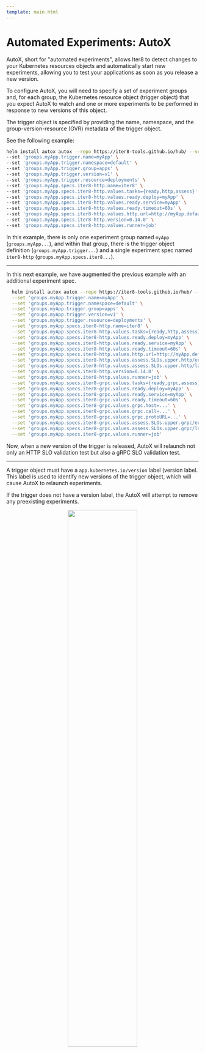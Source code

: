 ```yaml
---
template: main.html
---
```


# Automated Experiments: AutoX

AutoX, short for "automated experiments", allows Iter8 to detect changes to your Kubernetes resources objects and automatically start new experiments, allowing you to test your applications as soon as you release a new version.

To configure AutoX, you will need to specify a set of experiment groups and, for each group, the Kubernetes resource object (trigger object) that you expect AutoX to watch and one or more experiments to be performed in response to new versions of this object.

The trigger object is specified by providing the name, namespace, and the group-version-resource (GVR) metadata of the trigger object.

See the following example:

```bash
helm install autox autox --repo https://iter8-tools.github.io/hub/ --version 0.1.6 \
--set 'groups.myApp.trigger.name=myApp' \
--set 'groups.myApp.trigger.namespace=default' \
--set 'groups.myApp.trigger.group=apps' \
--set 'groups.myApp.trigger.version=v1' \
--set 'groups.myApp.trigger.resource=deployments' \
--set 'groups.myApp.specs.iter8-http.name=iter8' \
--set 'groups.myApp.specs.iter8-http.values.tasks={ready,http,assess}' \
--set 'groups.myApp.specs.iter8-http.values.ready.deploy=myApp' \
--set 'groups.myApp.specs.iter8-http.values.ready.service=myApp' \
--set 'groups.myApp.specs.iter8-http.values.ready.timeout=60s' \
--set 'groups.myApp.specs.iter8-http.values.http.url=http://myApp.default/get' --set 'groups.myApp.specs.iter8-http.values.assess.SLOs.upper.http/error-count=0' --set 'groups.myApp.specs.iter8-http.values.assess.SLOs.upper.http/latency-mean=50' \
--set 'groups.myApp.specs.iter8-http.version=0.14.0' \
--set 'groups.myApp.specs.iter8-http.values.runner=job'
```

In this example, there is only one experiment group named `myApp` (`groups.myApp...`), and within that group, there is the trigger object definition (`groups.myApp.trigger...`) and a single experiment spec named `iter8-http` (`groups.myApp.specs.iter8...`).

***

In this next example, we have augmented the previous example with an additional experiment spec.

```bash
  helm install autox autox --repo https://iter8-tools.github.io/hub/ --version 0.1.6 \
  --set 'groups.myApp.trigger.name=myApp' \
  --set 'groups.myApp.trigger.namespace=default' \
  --set 'groups.myApp.trigger.group=apps' \
  --set 'groups.myApp.trigger.version=v1' \
  --set 'groups.myApp.trigger.resource=deployments' \
  --set 'groups.myApp.specs.iter8-http.name=iter8' \
  --set 'groups.myApp.specs.iter8-http.values.tasks={ready,http,assess}' \
  --set 'groups.myApp.specs.iter8-http.values.ready.deploy=myApp' \
  --set 'groups.myApp.specs.iter8-http.values.ready.service=myApp' \
  --set 'groups.myApp.specs.iter8-http.values.ready.timeout=60s' \
  --set 'groups.myApp.specs.iter8-http.values.http.url=http://myApp.default/get' \
  --set 'groups.myApp.specs.iter8-http.values.assess.SLOs.upper.http/error-count=0' \
  --set 'groups.myApp.specs.iter8-http.values.assess.SLOs.upper.http/latency-mean=50' \
  --set 'groups.myApp.specs.iter8-http.version=0.14.0' \
  --set 'groups.myApp.specs.iter8-http.values.runner=job' \
  --set 'groups.myApp.specs.iter8-grpc.values.tasks={ready,grpc,assess}' \
  --set 'groups.myApp.specs.iter8-grpc.values.ready.deploy=myApp' \
  --set 'groups.myApp.specs.iter8-grpc.values.ready.service=myApp' \
  --set 'groups.myApp.specs.iter8-grpc.values.ready.timeout=60s' \
  --set 'groups.myApp.specs.iter8-grpc.values.grpc.host=...' \
  --set 'groups.myApp.specs.iter8-grpc.values.grpc.call=...' \
  --set 'groups.myApp.specs.iter8-grpc.values.grpc.protoURL=...' \
  --set 'groups.myApp.specs.iter8-grpc.values.assess.SLOs.upper.grpc/error-rate=0' \
  --set 'groups.myApp.specs.iter8-grpc.values.assess.SLOs.upper.grpc/latency/latency-mean=50' \
  --set 'groups.myApp.specs.iter8-grpc.values.runner=job'
```

Now, when a new version of the trigger is released, AutoX will relaunch not only an HTTP SLO validation test but also a gRPC SLO validation test.

***

A trigger object must have a `app.kubernetes.io/version` label (version label. This label is used to identify new versions of the trigger object, which will cause AutoX to relaunch experiments.

If the trigger does not have a version label, the AutoX will attempt to remove any preexisting experiments.

<p align='center'>
  <img alt-text="AutoX flowchart" src="../images/flowchart.png" width="60%" />
</p>
